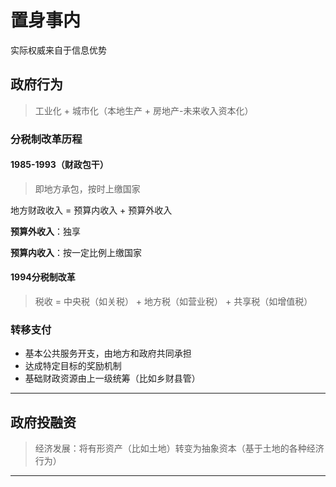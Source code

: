 # 置身事内



实际权威来自于信息优势



## 政府行为

> 工业化 + 城市化（本地生产 + 房地产-未来收入资本化）



### 分税制改革历程

#### 1985-1993（财政包干）

> 即地方承包，按时上缴国家

地方财政收入 = 预算内收入 + 预算外收入

**预算外收入**：独享

**预算内收入**：按一定比例上缴国家



#### 1994分税制改革

> 税收 = 中央税（如关税） + 地方税（如营业税）  + 共享税（如增值税）



### 转移支付

- 基本公共服务开支，由地方和政府共同承担
- 达成特定目标的奖励机制
- 基础财政资源由上一级统筹（比如乡财县管）

---

## 政府投融资

> 经济发展：将有形资产（比如土地）转变为抽象资本（基于土地的各种经济行为）

---

